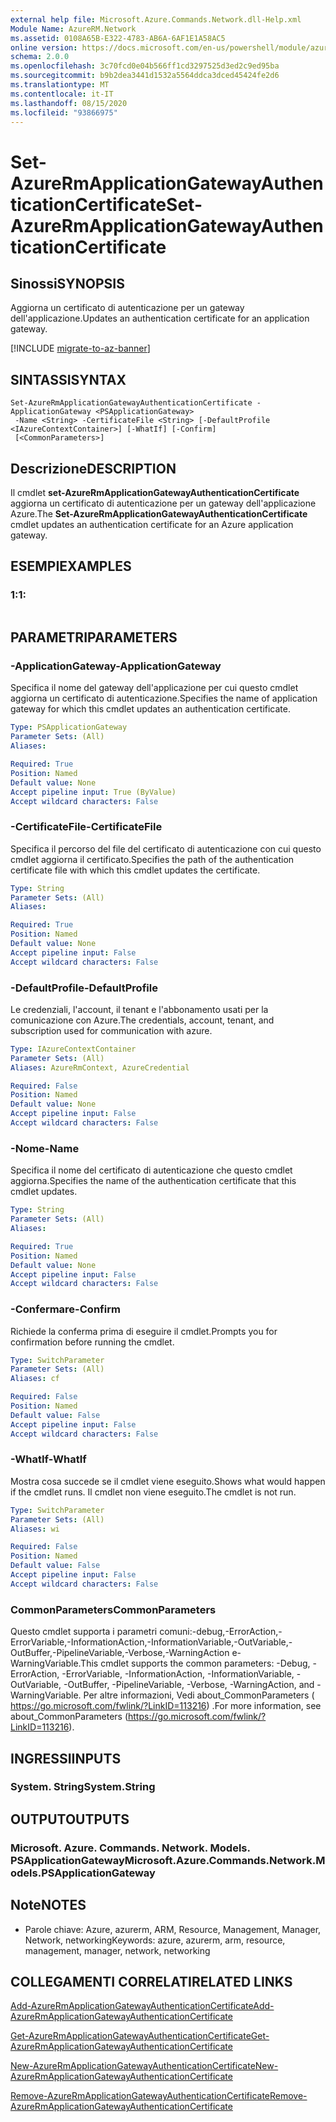 ```yaml
---
external help file: Microsoft.Azure.Commands.Network.dll-Help.xml
Module Name: AzureRM.Network
ms.assetid: 0108A65B-E322-4783-AB6A-6AF1E1A58AC5
online version: https://docs.microsoft.com/en-us/powershell/module/azurerm.network/set-azurermapplicationgatewayauthenticationcertificate
schema: 2.0.0
ms.openlocfilehash: 3c70fcd0e04b566ff1cd3297525d3ed2c9ed95ba
ms.sourcegitcommit: b9b2dea3441d1532a5564ddca3dced45424fe2d6
ms.translationtype: MT
ms.contentlocale: it-IT
ms.lasthandoff: 08/15/2020
ms.locfileid: "93866975"
---
```

# <span data-ttu-id="d881b-101">Set-AzureRmApplicationGatewayAuthenticationCertificate</span><span class="sxs-lookup"><span data-stu-id="d881b-101">Set-AzureRmApplicationGatewayAuthenticationCertificate</span></span>

## <span data-ttu-id="d881b-102">Sinossi</span><span class="sxs-lookup"><span data-stu-id="d881b-102">SYNOPSIS</span></span>
<span data-ttu-id="d881b-103">Aggiorna un certificato di autenticazione per un gateway dell'applicazione.</span><span class="sxs-lookup"><span data-stu-id="d881b-103">Updates an authentication certificate for an application gateway.</span></span>

[!INCLUDE [migrate-to-az-banner](../../includes/migrate-to-az-banner.md)]

## <span data-ttu-id="d881b-104">SINTASSI</span><span class="sxs-lookup"><span data-stu-id="d881b-104">SYNTAX</span></span>

```
Set-AzureRmApplicationGatewayAuthenticationCertificate -ApplicationGateway <PSApplicationGateway>
 -Name <String> -CertificateFile <String> [-DefaultProfile <IAzureContextContainer>] [-WhatIf] [-Confirm]
 [<CommonParameters>]
```

## <span data-ttu-id="d881b-105">Descrizione</span><span class="sxs-lookup"><span data-stu-id="d881b-105">DESCRIPTION</span></span>
<span data-ttu-id="d881b-106">Il cmdlet **set-AzureRmApplicationGatewayAuthenticationCertificate** aggiorna un certificato di autenticazione per un gateway dell'applicazione Azure.</span><span class="sxs-lookup"><span data-stu-id="d881b-106">The **Set-AzureRmApplicationGatewayAuthenticationCertificate** cmdlet updates an authentication certificate for an Azure application gateway.</span></span>

## <span data-ttu-id="d881b-107">ESEMPI</span><span class="sxs-lookup"><span data-stu-id="d881b-107">EXAMPLES</span></span>

### <span data-ttu-id="d881b-108">1:</span><span class="sxs-lookup"><span data-stu-id="d881b-108">1:</span></span>
```

```

## <span data-ttu-id="d881b-109">PARAMETRI</span><span class="sxs-lookup"><span data-stu-id="d881b-109">PARAMETERS</span></span>

### <span data-ttu-id="d881b-110">-ApplicationGateway</span><span class="sxs-lookup"><span data-stu-id="d881b-110">-ApplicationGateway</span></span>
<span data-ttu-id="d881b-111">Specifica il nome del gateway dell'applicazione per cui questo cmdlet aggiorna un certificato di autenticazione.</span><span class="sxs-lookup"><span data-stu-id="d881b-111">Specifies the name of application gateway for which this cmdlet updates an authentication certificate.</span></span>

```yaml
Type: PSApplicationGateway
Parameter Sets: (All)
Aliases: 

Required: True
Position: Named
Default value: None
Accept pipeline input: True (ByValue)
Accept wildcard characters: False
```

### <span data-ttu-id="d881b-112">-CertificateFile</span><span class="sxs-lookup"><span data-stu-id="d881b-112">-CertificateFile</span></span>
<span data-ttu-id="d881b-113">Specifica il percorso del file del certificato di autenticazione con cui questo cmdlet aggiorna il certificato.</span><span class="sxs-lookup"><span data-stu-id="d881b-113">Specifies the path of the authentication certificate file with which this cmdlet updates the certificate.</span></span>

```yaml
Type: String
Parameter Sets: (All)
Aliases: 

Required: True
Position: Named
Default value: None
Accept pipeline input: False
Accept wildcard characters: False
```

### <span data-ttu-id="d881b-114">-DefaultProfile</span><span class="sxs-lookup"><span data-stu-id="d881b-114">-DefaultProfile</span></span>
<span data-ttu-id="d881b-115">Le credenziali, l'account, il tenant e l'abbonamento usati per la comunicazione con Azure.</span><span class="sxs-lookup"><span data-stu-id="d881b-115">The credentials, account, tenant, and subscription used for communication with azure.</span></span>

```yaml
Type: IAzureContextContainer
Parameter Sets: (All)
Aliases: AzureRmContext, AzureCredential

Required: False
Position: Named
Default value: None
Accept pipeline input: False
Accept wildcard characters: False
```

### <span data-ttu-id="d881b-116">-Nome</span><span class="sxs-lookup"><span data-stu-id="d881b-116">-Name</span></span>
<span data-ttu-id="d881b-117">Specifica il nome del certificato di autenticazione che questo cmdlet aggiorna.</span><span class="sxs-lookup"><span data-stu-id="d881b-117">Specifies the name of the authentication certificate that this cmdlet updates.</span></span>

```yaml
Type: String
Parameter Sets: (All)
Aliases: 

Required: True
Position: Named
Default value: None
Accept pipeline input: False
Accept wildcard characters: False
```

### <span data-ttu-id="d881b-118">-Confermare</span><span class="sxs-lookup"><span data-stu-id="d881b-118">-Confirm</span></span>
<span data-ttu-id="d881b-119">Richiede la conferma prima di eseguire il cmdlet.</span><span class="sxs-lookup"><span data-stu-id="d881b-119">Prompts you for confirmation before running the cmdlet.</span></span>

```yaml
Type: SwitchParameter
Parameter Sets: (All)
Aliases: cf

Required: False
Position: Named
Default value: False
Accept pipeline input: False
Accept wildcard characters: False
```

### <span data-ttu-id="d881b-120">-WhatIf</span><span class="sxs-lookup"><span data-stu-id="d881b-120">-WhatIf</span></span>
<span data-ttu-id="d881b-121">Mostra cosa succede se il cmdlet viene eseguito.</span><span class="sxs-lookup"><span data-stu-id="d881b-121">Shows what would happen if the cmdlet runs.</span></span>
<span data-ttu-id="d881b-122">Il cmdlet non viene eseguito.</span><span class="sxs-lookup"><span data-stu-id="d881b-122">The cmdlet is not run.</span></span>

```yaml
Type: SwitchParameter
Parameter Sets: (All)
Aliases: wi

Required: False
Position: Named
Default value: False
Accept pipeline input: False
Accept wildcard characters: False
```

### <span data-ttu-id="d881b-123">CommonParameters</span><span class="sxs-lookup"><span data-stu-id="d881b-123">CommonParameters</span></span>
<span data-ttu-id="d881b-124">Questo cmdlet supporta i parametri comuni:-debug,-ErrorAction,-ErrorVariable,-InformationAction,-InformationVariable,-OutVariable,-OutBuffer,-PipelineVariable,-Verbose,-WarningAction e-WarningVariable.</span><span class="sxs-lookup"><span data-stu-id="d881b-124">This cmdlet supports the common parameters: -Debug, -ErrorAction, -ErrorVariable, -InformationAction, -InformationVariable, -OutVariable, -OutBuffer, -PipelineVariable, -Verbose, -WarningAction, and -WarningVariable.</span></span> <span data-ttu-id="d881b-125">Per altre informazioni, Vedi about_CommonParameters ( https://go.microsoft.com/fwlink/?LinkID=113216) .</span><span class="sxs-lookup"><span data-stu-id="d881b-125">For more information, see about_CommonParameters (https://go.microsoft.com/fwlink/?LinkID=113216).</span></span>

## <span data-ttu-id="d881b-126">INGRESSI</span><span class="sxs-lookup"><span data-stu-id="d881b-126">INPUTS</span></span>

### <span data-ttu-id="d881b-127">System. String</span><span class="sxs-lookup"><span data-stu-id="d881b-127">System.String</span></span>

## <span data-ttu-id="d881b-128">OUTPUT</span><span class="sxs-lookup"><span data-stu-id="d881b-128">OUTPUTS</span></span>

### <span data-ttu-id="d881b-129">Microsoft. Azure. Commands. Network. Models. PSApplicationGateway</span><span class="sxs-lookup"><span data-stu-id="d881b-129">Microsoft.Azure.Commands.Network.Models.PSApplicationGateway</span></span>

## <span data-ttu-id="d881b-130">Note</span><span class="sxs-lookup"><span data-stu-id="d881b-130">NOTES</span></span>
* <span data-ttu-id="d881b-131">Parole chiave: Azure, azurerm, ARM, Resource, Management, Manager, Network, networking</span><span class="sxs-lookup"><span data-stu-id="d881b-131">Keywords: azure, azurerm, arm, resource, management, manager, network, networking</span></span>

## <span data-ttu-id="d881b-132">COLLEGAMENTI CORRELATI</span><span class="sxs-lookup"><span data-stu-id="d881b-132">RELATED LINKS</span></span>

[<span data-ttu-id="d881b-133">Add-AzureRmApplicationGatewayAuthenticationCertificate</span><span class="sxs-lookup"><span data-stu-id="d881b-133">Add-AzureRmApplicationGatewayAuthenticationCertificate</span></span>](./Add-AzureRmApplicationGatewayAuthenticationCertificate.md)

[<span data-ttu-id="d881b-134">Get-AzureRmApplicationGatewayAuthenticationCertificate</span><span class="sxs-lookup"><span data-stu-id="d881b-134">Get-AzureRmApplicationGatewayAuthenticationCertificate</span></span>](./Get-AzureRmApplicationGatewayAuthenticationCertificate.md)

[<span data-ttu-id="d881b-135">New-AzureRmApplicationGatewayAuthenticationCertificate</span><span class="sxs-lookup"><span data-stu-id="d881b-135">New-AzureRmApplicationGatewayAuthenticationCertificate</span></span>](./New-AzureRmApplicationGatewayAuthenticationCertificate.md)

[<span data-ttu-id="d881b-136">Remove-AzureRmApplicationGatewayAuthenticationCertificate</span><span class="sxs-lookup"><span data-stu-id="d881b-136">Remove-AzureRmApplicationGatewayAuthenticationCertificate</span></span>](./Remove-AzureRmApplicationGatewayAuthenticationCertificate.md)


